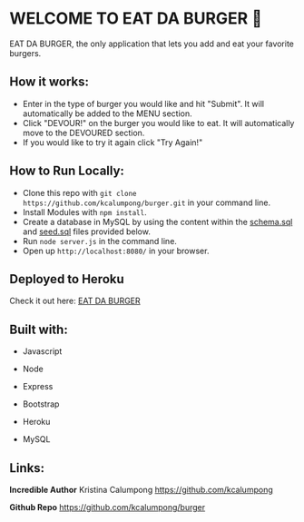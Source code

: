 # WELCOME TO EAT DA BURGER :hamburger:

EAT DA BURGER, the only application that lets you add and eat your favorite burgers. 

## How it works:

* Enter in the type of burger you would like and hit "Submit". It will automatically be added to the MENU section. 
* Click "DEVOUR!" on the burger you would like to eat. It will automatically move to the DEVOURED section. 
* If you would like to try it again click "Try Again!"

## How to Run Locally:

* Clone this repo with `git clone https://github.com/kcalumpong/burger.git` in your command line.
* Install Modules with `npm install`.
* Create a database in MySQL by using the content within the [schema.sql](https://github.com/kcalumpong/burger/blob/master/db/schema.sql) and [seed.sql](https://github.com/kcalumpong/burger/blob/master/db/seed.sql) files provided below.  
* Run `node server.js` in the command line.
* Open up `http://localhost:8080/` in your browser.

## Deployed to Heroku
Check it out here:
[EAT DA BURGER](https://kristinas-burger.herokuapp.com)


## Built with:

* Javascript

* Node

* Express

* Bootstrap

* Heroku 

* MySQL

## Links:

**Incredible Author** Kristina Calumpong https://github.com/kcalumpong

**Github Repo** https://github.com/kcalumpong/burger




